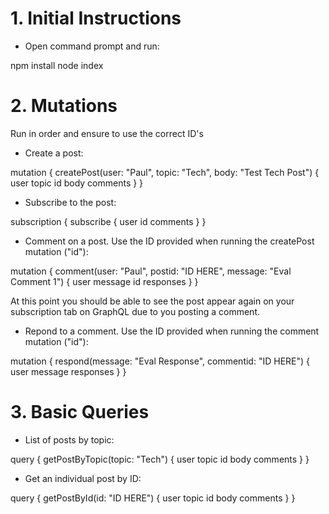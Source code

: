 # 1. Initial Instructions

* Open command prompt and run:

npm install
node index

# 2. Mutations 

Run in order and ensure to use the correct ID's

* Create a post:

mutation {
  createPost(user: "Paul", topic: "Tech", body: "Test Tech Post") {
    user
    topic
    id
    body
    comments
  }
}

* Subscribe to the post:

subscription {
  subscribe {
    user
    id
    comments
  }
}

* Comment on a post. Use the ID provided when running the createPost mutation ("id"):

mutation {
  comment(user: "Paul", postid: "ID HERE", message: "Eval Comment 1") {
    user
    message
    id
    responses
  }
}

At this point you should be able to see the post appear again on your subscription tab on GraphQL due to you posting a comment.

* Repond to a comment. Use the ID provided when running the comment mutation ("id"):

mutation {
  respond(message: "Eval Response", commentid: "ID HERE") {
    user
    message
    responses
  }
}

# 3. Basic Queries

* List of posts by topic:

query {
  getPostByTopic(topic: "Tech") {
    user
    topic
    id
    body
    comments
  }
}

* Get an individual post by ID:

query {
  getPostById(id: "ID HERE") {
    user
    topic
    id
    body
    comments
  }
}
